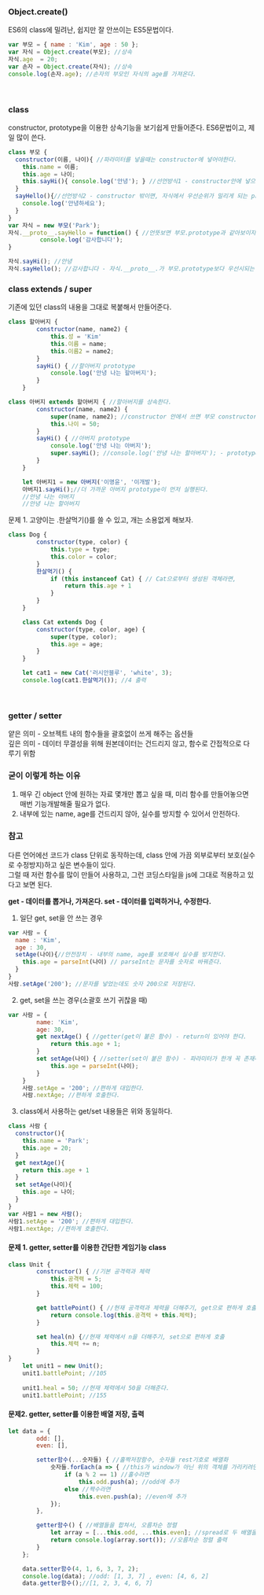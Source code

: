 ### Object.create()
ES6의 class에 밀려난, 쉽지만 잘 안쓰이는 ES5문법이다. 
```js
var 부모 = { name : 'Kim', age : 50 };
var 자식 = Object.create(부모); //상속
자식.age  = 20;
var 손자 = Object.create(자식); //상속
console.log(손자.age); //손자의 부모인 자식의 age를 가져온다.
```





<br>



### class
constructor, prototype을 이용한 상속기능을 보기쉽게 만들어준다.
ES6문법이고, 제일 많이 쓴다.
```js
class 부모 {
  constructor(이름, 나이){ //파라미터를 넣을때는 constructor에 넣어야한다.
    this.name = 이름;
    this.age = 나이;
    this.sayHi(){ console.log('안녕'); } //선언방식1 - constructor안에 넣으면, 자식까지 포함해서 상속한다.
  }
  sayHello(){//선언방식2 - constructor 밖이면, 자식에서 우선순위가 밀리게 되는 prototype이 된다.
    console.log('안녕하세요');
  }
}
var 자식 = new 부모('Park');
자식.__proto__.sayHello = function() { //언뜻보면 부모.prototype과 같아보이지만, 우선순위가 더 높다.
         console.log('감사합니다');
}

자식.sayHi(); //안녕    
자식.sayHello(); //감사합니다 - 자식.__proto__.가 부모.prototype보다 우선시되는 재밌는 경우였다.
```


### class extends / super
기존에 있던 class의 내용을 그대로 복붙해서 만들어준다.
```js
class 할아버지 {
        constructor(name, name2) {
            this.성 = 'Kim'
            this.이름 = name;
            this.이름2 = name2;
        }
        sayHi() { //할아버지 prototype
            console.log('안녕 나는 할아버지');
        }
    }

class 아버지 extends 할아버지 { //할아버지를 상속한다.
        constructor(name, name2) {
            super(name, name2); //constructor 안에서 쓰면 부모 constructor이다.
            this.나이 = 50;
        }
        sayHi() { //아버지 prototype
            console.log('안녕 나는 아버지');
            super.sayHi(); //console.log('안녕 나는 할아버지'); - prototype안에서 쓰면 부모 prototype이다.
        }
    }

    let 아버지1 = new 아버지('이명윤', '이개발');
    아버지1.sayHi();//더 가까운 아버지 prototype이 먼저 실행된다.
    //안녕 나는 아버지
    //안녕 나는 할아버지
```

문제 1. 고양이는 .한살먹기()를 쓸 수 있고, 개는 소용없게 해보자.
```js
class Dog {
        constructor(type, color) {
            this.type = type;
            this.color = color;
        }
        한살먹기() {
            if (this instanceof Cat) { // Cat으로부터 생성된 객체라면,
                return this.age + 1
            }
        }
    }

    class Cat extends Dog {
        constructor(type, color, age) {
            super(type, color);
            this.age = age;
        }
    }

    let cat1 = new Cat('러시안블루', 'white', 3);
    console.log(cat1.한살먹기()); //4 출력
```

<br>

### getter / setter
얕은 의미 - 오브젝트 내의 함수들을 괄호없이 쓰게 해주는 옵션들  
깊은 의미 - 데이터 무결성을 위해 원본데이터는 건드리지 않고, 함수로 간접적으로 다루기 위함

### 굳이 이렇게 하는 이유
1. 매우 긴 object 안에 원하는 자료 몇개만 뽑고 싶을 때, 미리 함수를 만들어놓으면 매번 기능개발해줄 필요가 없다.  
2. 내부에 있는 name, age를 건드리지 않아, 실수를 방지할 수 있어서 안전하다.

### 참고
다른 언어에선 코드가 class 단위로 동작하는데, class 안에 가끔 외부로부터 보호(실수로 수정방지)하고 싶은 변수들이 있다.   
그럴 때 저런 함수를 많이 만들어 사용하고, 그런 코딩스타일을 js에 그대로 적용하고 있다고 보면 된다.

**get - 데이터를 뽑거나, 가져온다.
set - 데이터를 입력하거나, 수정한다.**

1. 일단 get, set을 안 쓰는 경우
```js
var 사람 = {
  name : 'Kim',
  age : 30,
  setAge(나이){//안전장치 - 내부의 name, age를 보호해서 실수를 방지한다.
    this.age = parseInt(나이) // parseInt는 문자를 숫자로 바꿔준다.
  }
}
사람.setAge('200'); //문자를 넣었는데도 숫자 200으로 저장된다.
```

2. get, set을 쓰는 경우(소괄호 쓰기 귀찮을 때)
```js
var 사람 = {
        name: 'Kim',
        age: 30,
        get nextAge() { //getter(get이 붙은 함수) - return이 있어야 한다.
            return this.age + 1;
        }
        set setAge(나이) { //setter(set이 붙은 함수) - 파라미터가 한개 꼭 존재해야한다.
            this.age = parseInt(나이);
        }
    }
    사람.setAge = '200'; //편하게 대입한다.
    사람.nextAge; //편하게 호출한다.
```

3. class에서 사용하는 get/set
내용들은 위와 동일하다.
```js
class 사람 {
  constructor(){
    this.name = 'Park';
    this.age = 20;
  }
  get nextAge(){
    return this.age + 1
  }
  set setAge(나이){
    this.age = 나이;
  }
}
var 사람1 = new 사람();
사람1.setAge = '200'; //편하게 대입한다.
사람1.nextAge; //편하게 호출한다.
```

#### 문제 1. getter, setter를 이용한 간단한 게임기능 class
```js
class Unit {
        constructor() { //기본 공격력과 체력
            this.공격력 = 5;
            this.체력 = 100;
        }

        get battlePoint() { //현재 공격력과 체력을 더해주기, get으로 편하게 호출
            return console.log(this.공격력 + this.체력);
        }

        set heal(n) {//현재 체력에서 n을 더해주기, set으로 편하게 호출
            this.체력 += n;
        }
}
    let unit1 = new Unit();
    unit1.battlePoint; //105
    
    unit1.heal = 50; //현재 체력에서 50을 더해준다.
    unit1.battlePoint; //155
```


#### 문제2. getter, setter를 이용한 배열 저장, 출력
```js
let data = {
        odd: [],
        even: [],

        setter함수(...숫자들) { //홀짝저장함수, 숫자들 rest기호로 배열화
            숫자들.forEach(a => { //this가 window가 아닌 위의 객체를 가리키려면, arrow function 사용
                if (a % 2 == 1) //홀수라면
                    this.odd.push(a); //odd에 추가
                else //짝수라면
                    this.even.push(a); //even에 추가
            });
        },

        getter함수() { //배열들을 합쳐서, 오름차순 정렬
            let array = [...this.odd, ...this.even]; //spread로 두 배열을 합침
            return console.log(array.sort()); //오름차순 정렬 출력
        }
    };

    data.setter함수(4, 1, 6, 3, 7, 2);
    console.log(data); //odd: [1, 3, 7] , even: [4, 6, 2]
    data.getter함수();//[1, 2, 3, 4, 6, 7]
```
